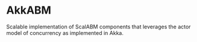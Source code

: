 # AkkABM
Scalable implementation of ScalABM components that leverages the actor model of concurrency as implemented in Akka.
